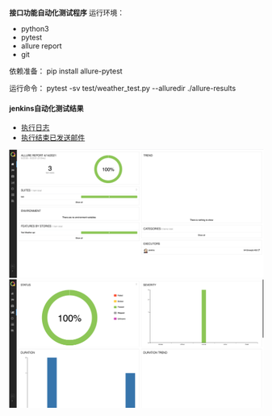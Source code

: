 **接口功能自动化测试程序**
运行环境：
- python3
- pytest
- allure report
- git

依赖准备：
pip install allure-pytest

运行命令：
pytest -sv test/weather_test.py --alluredir ./allure-results

 #### jenkins自动化测试结果
  - [执行日志](./Jenkins_test/jenkins_Api_test/email_log/build.log)
  - [执行结束已发送邮件](./Jenkins_test/jenkins_Api_test/email_log/Jenkins构建提示：0412newjob%20-%20Build%20%23%201%20-%20Successful!.eml)

![images](allure-report/data/Lark20210414-093223.png)
![iamges](allure-report/data/Lark20210414-093230.png)
